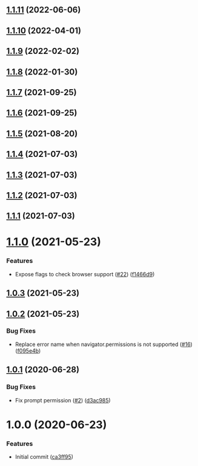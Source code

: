 ## [1.1.11](https://github.com/untemps/user-permissions-utils/compare/v1.1.10...v1.1.11) (2022-06-06)

## [1.1.10](https://github.com/untemps/user-permissions-utils/compare/v1.1.9...v1.1.10) (2022-04-01)

## [1.1.9](https://github.com/untemps/user-permissions-utils/compare/v1.1.8...v1.1.9) (2022-02-02)

## [1.1.8](https://github.com/untemps/user-permissions-utils/compare/v1.1.7...v1.1.8) (2022-01-30)

## [1.1.7](https://github.com/untemps/user-permissions-utils/compare/v1.1.6...v1.1.7) (2021-09-25)

## [1.1.6](https://github.com/untemps/user-permissions-utils/compare/v1.1.5...v1.1.6) (2021-09-25)

## [1.1.5](https://github.com/untemps/user-permissions-utils/compare/v1.1.4...v1.1.5) (2021-08-20)

## [1.1.4](https://github.com/untemps/user-permissions-utils/compare/v1.1.3...v1.1.4) (2021-07-03)

## [1.1.3](https://github.com/untemps/user-permissions-utils/compare/v1.1.2...v1.1.3) (2021-07-03)

## [1.1.2](https://github.com/untemps/user-permissions-utils/compare/v1.1.1...v1.1.2) (2021-07-03)

## [1.1.1](https://github.com/untemps/user-permissions-utils/compare/v1.1.0...v1.1.1) (2021-07-03)

# [1.1.0](https://github.com/untemps/user-permissions-utils/compare/v1.0.3...v1.1.0) (2021-05-23)


### Features

* Expose flags to check browser support ([#22](https://github.com/untemps/user-permissions-utils/issues/22)) ([f1466d9](https://github.com/untemps/user-permissions-utils/commit/f1466d9f6ee3e31161e870380207971dffa388be))

## [1.0.3](https://github.com/untemps/user-permissions-utils/compare/v1.0.2...v1.0.3) (2021-05-23)

## [1.0.2](https://github.com/untemps/user-permissions-utils/compare/v1.0.1...v1.0.2) (2021-05-23)


### Bug Fixes

* Replace error name when navigator.permissions is not supported ([#16](https://github.com/untemps/user-permissions-utils/issues/16)) ([f095e4b](https://github.com/untemps/user-permissions-utils/commit/f095e4bfac7488187dc722f0952eb13ceffee2ae))

## [1.0.1](https://github.com/untemps/user-permissions-utils/compare/v1.0.0...v1.0.1) (2020-06-28)


### Bug Fixes

* Fix prompt permission ([#2](https://github.com/untemps/user-permissions-utils/issues/2)) ([d3ac985](https://github.com/untemps/user-permissions-utils/commit/d3ac98524a62ca182842b0e237c1c401bf711f07))

# 1.0.0 (2020-06-23)


### Features

* Initial commit ([ca3ff95](https://github.com/untemps/user-permissions-utils/commit/ca3ff95611d4445d39295d3c2a2c5ad3f86cfe31))
